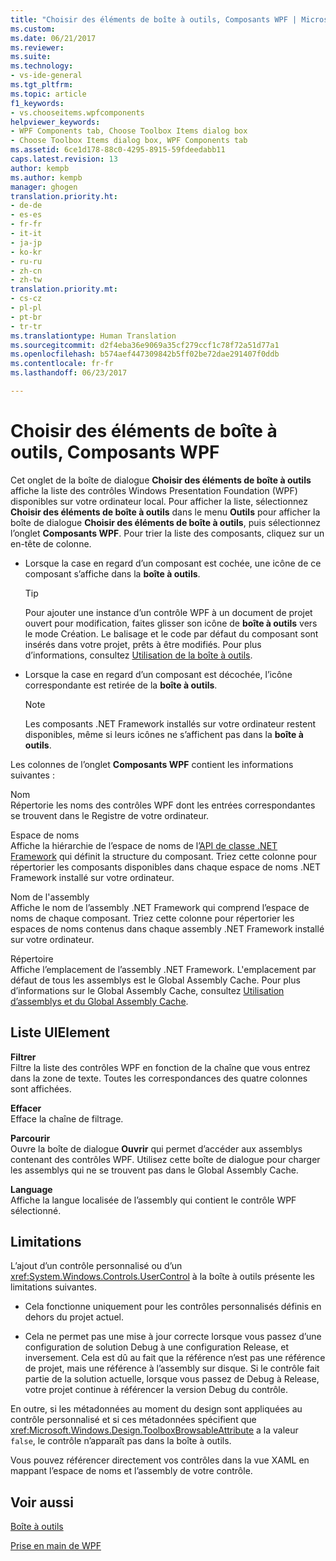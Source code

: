 ```yaml
---
title: "Choisir des éléments de boîte à outils, Composants WPF | Microsoft Docs"
ms.custom: 
ms.date: 06/21/2017
ms.reviewer: 
ms.suite: 
ms.technology:
- vs-ide-general
ms.tgt_pltfrm: 
ms.topic: article
f1_keywords:
- vs.chooseitems.wpfcomponents
helpviewer_keywords:
- WPF Components tab, Choose Toolbox Items dialog box
- Choose Toolbox Items dialog box, WPF Components tab
ms.assetid: 6ce1d178-88c0-4295-8915-59fdeedabb11
caps.latest.revision: 13
author: kempb
ms.author: kempb
manager: ghogen
translation.priority.ht:
- de-de
- es-es
- fr-fr
- it-it
- ja-jp
- ko-kr
- ru-ru
- zh-cn
- zh-tw
translation.priority.mt:
- cs-cz
- pl-pl
- pt-br
- tr-tr
ms.translationtype: Human Translation
ms.sourcegitcommit: d2f4eba36e9069a35cf279ccf1c78f72a51d77a1
ms.openlocfilehash: b574aef447309842b5ff02be72dae291407f0ddb
ms.contentlocale: fr-fr
ms.lasthandoff: 06/23/2017

---
```

# <a name="choose-toolbox-items-wpf-components"></a>Choisir des éléments de boîte à outils, Composants WPF
Cet onglet de la boîte de dialogue **Choisir des éléments de boîte à outils** affiche la liste des contrôles Windows Presentation Foundation (WPF) disponibles sur votre ordinateur local. Pour afficher la liste, sélectionnez **Choisir des éléments de boîte à outils** dans le menu **Outils** pour afficher la boîte de dialogue **Choisir des éléments de boîte à outils**, puis sélectionnez l’onglet **Composants WPF**. Pour trier la liste des composants, cliquez sur un en-tête de colonne.  

-   Lorsque la case en regard d’un composant est cochée, une icône de ce composant s’affiche dans la **boîte à outils**.  

    > [!TIP]
    >  Pour ajouter une instance d’un contrôle WPF à un document de projet ouvert pour modification, faites glisser son icône de **boîte à outils** vers le mode Création. Le balisage et le code par défaut du composant sont insérés dans votre projet, prêts à être modifiés. Pour plus d’informations, consultez [Utilisation de la boîte à outils](../../ide/using-the-toolbox.md).  

-   Lorsque la case en regard d’un composant est décochée, l’icône correspondante est retirée de la **boîte à outils**.  

    > [!NOTE]
    >  Les composants .NET Framework installés sur votre ordinateur restent disponibles, même si leurs icônes ne s’affichent pas dans la **boîte à outils**.  

 Les colonnes de l’onglet **Composants WPF** contient les informations suivantes :  

 Nom  
 Répertorie les noms des contrôles WPF dont les entrées correspondantes se trouvent dans le Registre de votre ordinateur.  

 Espace de noms  
 Affiche la hiérarchie de l’espace de noms de l’[API de classe .NET Framework](/dotnet/api/?view=netframework-4.7) qui définit la structure du composant. Triez cette colonne pour répertorier les composants disponibles dans chaque espace de noms .NET Framework installé sur votre ordinateur.  

 Nom de l'assembly  
 Affiche le nom de l’assembly .NET Framework qui comprend l’espace de noms de chaque composant. Triez cette colonne pour répertorier les espaces de noms contenus dans chaque assembly .NET Framework installé sur votre ordinateur.  

 Répertoire  
 Affiche l’emplacement de l’assembly .NET Framework. L'emplacement par défaut de tous les assemblys est le Global Assembly Cache. Pour plus d’informations sur le Global Assembly Cache, consultez [Utilisation d’assemblys et du Global Assembly Cache](/dotnet/framework/app-domains/working-with-assemblies-and-the-gac).  

## <a name="uielement-list"></a>Liste UIElement  
 **Filtrer**  
 Filtre la liste des contrôles WPF en fonction de la chaîne que vous entrez dans la zone de texte. Toutes les correspondances des quatre colonnes sont affichées.  

 **Effacer**  
 Efface la chaîne de filtrage.  

 **Parcourir**  
 Ouvre la boîte de dialogue **Ouvrir** qui permet d’accéder aux assemblys contenant des contrôles WPF. Utilisez cette boîte de dialogue pour charger les assemblys qui ne se trouvent pas dans le Global Assembly Cache.  

 **Language**  
 Affiche la langue localisée de l’assembly qui contient le contrôle WPF sélectionné.  

## <a name="limitations"></a>Limitations  
 L’ajout d’un contrôle personnalisé ou d’un <xref:System.Windows.Controls.UserControl> à la boîte à outils présente les limitations suivantes.  

-   Cela fonctionne uniquement pour les contrôles personnalisés définis en dehors du projet actuel.  

-   Cela ne permet pas une mise à jour correcte lorsque vous passez d’une configuration de solution Debug à une configuration Release, et inversement. Cela est dû au fait que la référence n’est pas une référence de projet, mais une référence à l’assembly sur disque. Si le contrôle fait partie de la solution actuelle, lorsque vous passez de Debug à Release, votre projet continue à référencer la version Debug du contrôle.  

 En outre, si les métadonnées au moment du design sont appliquées au contrôle personnalisé et si ces métadonnées spécifient que <xref:Microsoft.Windows.Design.ToolboxBrowsableAttribute> a la valeur `false`, le contrôle n’apparaît pas dans la boîte à outils.  

 Vous pouvez référencer directement vos contrôles dans la vue XAML en mappant l’espace de noms et l’assembly de votre contrôle.  

## <a name="see-also"></a>Voir aussi  
 [Boîte à outils](../../ide/reference/toolbox.md)

 [Prise en main de WPF](../../designers/getting-started-with-wpf.md)

